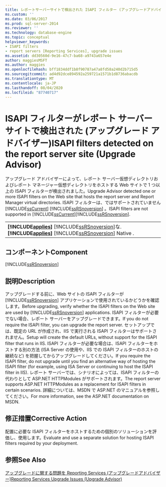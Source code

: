 ```yaml
---
title: レポートサーバーサイトで検出された ISAPI フィルター (アップグレードアドバイザー) |Microsoft Docs
ms.custom: ''
ms.date: 03/06/2017
ms.prod: sql-server-2014
ms.reviewer: ''
ms.technology: database-engine
ms.topic: conceptual
helpviewer_keywords:
- ISAPI filters
- report servers [Reporting Services], upgrade issues
ms.assetid: dd30560d-9e16-47c7-ba68-a9743a657e4e
author: maggiesMSFT
ms.author: maggies
ms.openlocfilehash: bff1834ddf1b8f90787a47a8fd58a240d2b715d5
ms.sourcegitcommit: ad4d92dce894592a259721a1571b1d8736abacdb
ms.translationtype: MT
ms.contentlocale: ja-JP
ms.lasthandoff: 08/04/2020
ms.locfileid: "87740717"
---
```

# <a name="isapi-filters-detected-on-the-report-server-site-upgrade-advisor"></a><span data-ttu-id="41cef-102">ISAPI フィルターがレポート サーバー サイトで検出された (アップグレード アドバイザー)</span><span class="sxs-lookup"><span data-stu-id="41cef-102">ISAPI filters detected on the report server site (Upgrade Advisor)</span></span>
  <span data-ttu-id="41cef-103">アップグレード アドバイザーによって、レポート サーバー仮想ディレクトリおよびレポート マネージャー仮想ディレクトリをホストする Web サイトで 1 つ以上の ISAPI フィルターが検出されました。</span><span class="sxs-lookup"><span data-stu-id="41cef-103">Upgrade Advisor detected one or more ISAPI filters on the Web site that hosts the report server and Report Manager virtual directories.</span></span> <span data-ttu-id="41cef-104">ISAPI フィルターは、ではサポートされていません [!INCLUDE[ssCurrent](../../includes/sscurrent-md.md)] [!INCLUDE[ssRSnoversion](../../includes/ssrsnoversion-md.md)] 。</span><span class="sxs-lookup"><span data-stu-id="41cef-104">ISAPI filters are not supported in [!INCLUDE[ssCurrent](../../includes/sscurrent-md.md)][!INCLUDE[ssRSnoversion](../../includes/ssrsnoversion-md.md)].</span></span>  
  
||  
|-|  
|<span data-ttu-id="41cef-105">**[!INCLUDE[applies](../../includes/applies-md.md)]**  [!INCLUDE[ssRSnoversion](../../includes/ssrsnoversion-md.md)]な.</span><span class="sxs-lookup"><span data-stu-id="41cef-105">**[!INCLUDE[applies](../../includes/applies-md.md)]**  [!INCLUDE[ssRSnoversion](../../includes/ssrsnoversion-md.md)] Native .</span></span>|  
  
## <a name="component"></a><span data-ttu-id="41cef-106">コンポーネント</span><span class="sxs-lookup"><span data-stu-id="41cef-106">Component</span></span>  
 [!INCLUDE[ssRSnoversion](../../includes/ssrsnoversion-md.md)]  
  
## <a name="description"></a><span data-ttu-id="41cef-107">説明</span><span class="sxs-lookup"><span data-stu-id="41cef-107">Description</span></span>  
 <span data-ttu-id="41cef-108">アップグレードする前に、Web サイトの ISAPI フィルターが [!INCLUDE[ssRSnoversion](../../includes/ssrsnoversion-md.md)] アプリケーションで使用されているかどうかを確認します。</span><span class="sxs-lookup"><span data-stu-id="41cef-108">Before upgrading, verify whether the ISAPI filters on the Web site are used by [!INCLUDE[ssRSnoversion](../../includes/ssrsnoversion-md.md)] applications.</span></span> <span data-ttu-id="41cef-109">ISAPI フィルターが必要でない場合、レポート サーバーをアップグレードできます。</span><span class="sxs-lookup"><span data-stu-id="41cef-109">If you do not require the ISAPI filter, you can upgrade the report server.</span></span> <span data-ttu-id="41cef-110">セットアップでは、既定の URL が作成され、IIS で実行される ISAPI フィルターはサポートされません。</span><span class="sxs-lookup"><span data-stu-id="41cef-110">Setup will create the default URLs, without support for the ISAPI filter that runs in IIS.</span></span> <span data-ttu-id="41cef-111">ISAPI フィルターが必要な場合は、ISAPI フィルターをホストする別の方法 (ISA Server の使用や、IIS での ISAPI フィルターのホストの継続など) を把握してからアップグレードしてください。</span><span class="sxs-lookup"><span data-stu-id="41cef-111">If you require the ISAPI filter, do not upgrade until you find an alternative way of hosting the ISAPI filter (for example, using ISA Server or continuing to host the ISAPI filter in IIS).</span></span> <span data-ttu-id="41cef-112">レポート サーバーでは、シナリオによっては、ISAPI フィルターの代わりとして ASP.NET HTTPModules がサポートされます。</span><span class="sxs-lookup"><span data-stu-id="41cef-112">The report server supports ASP.NET HTTPModules as a replacement for ISAPI filters in certain scenarios.</span></span> <span data-ttu-id="41cef-113">詳細については、MSDN で ASP.NET のマニュアルを参照してください。</span><span class="sxs-lookup"><span data-stu-id="41cef-113">For more information, see the ASP.NET documentation on MSDN.</span></span>  
  
## <a name="corrective-action"></a><span data-ttu-id="41cef-114">修正措置</span><span class="sxs-lookup"><span data-stu-id="41cef-114">Corrective Action</span></span>  
 <span data-ttu-id="41cef-115">配置に必要な ISAPI フィルターをホストするための個別のソリューションを評価し、使用します。</span><span class="sxs-lookup"><span data-stu-id="41cef-115">Evaluate and use a separate solution for hosting ISAPI filters required by your deployment.</span></span>  
  
## <a name="see-also"></a><span data-ttu-id="41cef-116">参照</span><span class="sxs-lookup"><span data-stu-id="41cef-116">See Also</span></span>  
 [<span data-ttu-id="41cef-117">アップグレードに関する問題を Reporting Services &#40;アップグレードアドバイザー&#41;</span><span class="sxs-lookup"><span data-stu-id="41cef-117">Reporting Services Upgrade Issues &#40;Upgrade Advisor&#41;</span></span>](../../../2014/sql-server/install/reporting-services-upgrade-issues-upgrade-advisor.md)  
  
  
